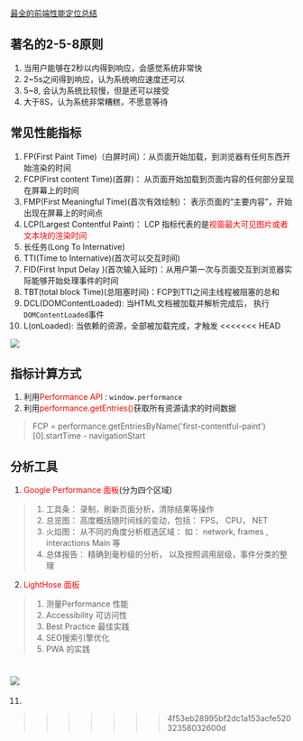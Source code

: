 [最全的前端性能定位总结](https://juejin.cn/post/7052918009555320839)
## 著名的2-5-8原则
1. 当用户能够在2秒以内得到响应，会感觉系统非常快
2. 2~5s之间得到响应，认为系统响应速度还可以
3. 5~8, 会认为系统比较慢，但是还可以接受
4. 大于8S，认为系统非常糟糕，不愿意等待

## 常见性能指标
1. FP(First Paint Time)（白屏时间）：从页面开始加载，到浏览器有任何东西开始渲染的时间
2. FCP(First content Time)(首屏)： 从页面开始加载到页面内容的任何部分呈现在屏幕上的时间
3. FMP(First Meaningful Time)(首次有效绘制)： 表示页面的“主要内容”，开始出现在屏幕上的时间点
4. LCP(Largest Contentful Paint)： LCP 指标代表的是<font color=red>视窗最大可见图片或者文本块的渲染时间</font>
5. 长任务(Long To Internative)
6. TTI(Time to Internative)(首次可以交互时间)
7. FID(First Input Delay )(首次输入延时)：从用户第一次与页面交互到浏览器实际能够开始处理事件的时间
8. TBT(total block Time)(总阻塞时间)：FCP到TTI之间主线程被阻塞的总和
9. DCL(DOMContentLoaded): 当HTML文档被加载并解析完成后， 执行`DOMContentLoaded`事件
10. L(onLoaded): 当依赖的资源，全部被加载完成，才触发
<<<<<<< HEAD

![](https://p6-juejin.byteimg.com/tos-cn-i-k3u1fbpfcp/b9af6c24b2a34f75970aaaad14098d98~tplv-k3u1fbpfcp-zoom-in-crop-mark:1630:0:0:0.awebp?)

## 指标计算方式
1. 利用<font color=red>Performance API </font>: `window.performance`
2. 利用<font color=red>performance.getEntries()</font>获取所有资源请求的时间数据
> FCP = performance.getEntriesByName('first-contentful-paint')[0].startTime - navigationStart

## 分析工具
1. <font color=red>Google Performance 面板</font>(分为四个区域)
> 1. 工具条： 录制，刷新页面分析，清除结果等操作
> 2. 总览图： 高度概括随时间线的变动，包括： FPS， CPU， NET
> 3. 火焰图： 从不同的角度分析框选区域： 如： network, frames , interactions Main 等
> 4. 总体报告： 精确到毫秒级的分析， 以及按照调用层级，事件分类的整理
2.  <font color=red>LightHose 面板</font>
> 1. 测量Performance 性能
> 2. Accessibility 可访问性
> 3. Best Practice 最佳实践
> 4. SEO搜索引擎优化
> 5. PWA 的实践

![](https://p9-juejin.byteimg.com/tos-cn-i-k3u1fbpfcp/439dfe1cfc4144ccbdf98a06a135f764~tplv-k3u1fbpfcp-zoom-in-crop-mark:1630:0:0:0.awebp?)
=======
11. 
>>>>>>> 4f53eb28995bf2dc1a153acfe52032358032600d
